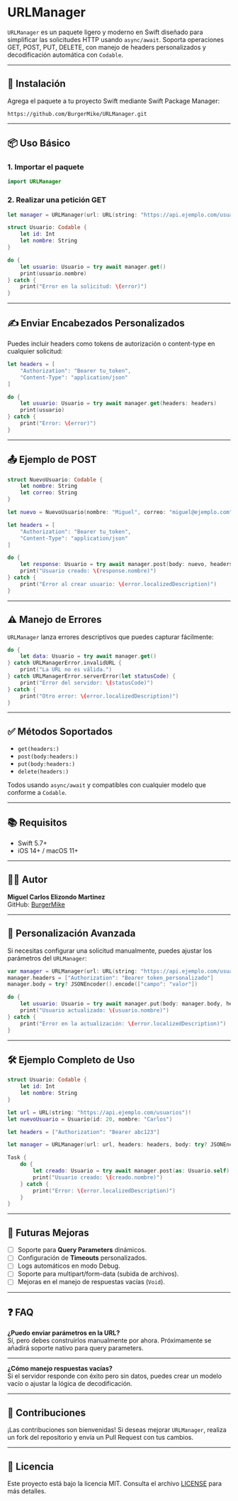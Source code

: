 # URLManager

`URLManager` es un paquete ligero y moderno en Swift diseñado para simplificar las solicitudes HTTP usando `async/await`. Soporta operaciones GET, POST, PUT, DELETE, con manejo de headers personalizados y decodificación automática con `Codable`.

---

## 🚀 Instalación

Agrega el paquete a tu proyecto Swift mediante Swift Package Manager:

```
https://github.com/BurgerMike/URLManager.git
```

---

## 📦 Uso Básico

### 1. Importar el paquete
```swift
import URLManager
```

### 2. Realizar una petición GET

```swift
let manager = URLManager(url: URL(string: "https://api.ejemplo.com/usuario")!)

struct Usuario: Codable {
    let id: Int
    let nombre: String
}

do {
    let usuario: Usuario = try await manager.get()
    print(usuario.nombre)
} catch {
    print("Error en la solicitud: \(error)")
}
```

---

## ✍️ Enviar Encabezados Personalizados

Puedes incluir headers como tokens de autorización o content-type en cualquier solicitud:

```swift
let headers = [
    "Authorization": "Bearer tu_token",
    "Content-Type": "application/json"
]

do {
    let usuario: Usuario = try await manager.get(headers: headers)
    print(usuario)
} catch {
    print("Error: \(error)")
}
```

---

## 📤 Ejemplo de POST

```swift
struct NuevoUsuario: Codable {
    let nombre: String
    let correo: String
}

let nuevo = NuevoUsuario(nombre: "Miguel", correo: "miguel@ejemplo.com")

let headers = [
    "Authorization": "Bearer tu_token",
    "Content-Type": "application/json"
]

do {
    let response: Usuario = try await manager.post(body: nuevo, headers: headers)
    print("Usuario creado: \(response.nombre)")
} catch {
    print("Error al crear usuario: \(error.localizedDescription)")
}
```

---

## ⚠️ Manejo de Errores

`URLManager` lanza errores descriptivos que puedes capturar fácilmente:

```swift
do {
    let data: Usuario = try await manager.get()
} catch URLManagerError.invalidURL {
    print("La URL no es válida.")
} catch URLManagerError.serverError(let statusCode) {
    print("Error del servidor: \(statusCode)")
} catch {
    print("Otro error: \(error.localizedDescription)")
}
```

---

## ✅ Métodos Soportados

- `get(headers:)`
- `post(body:headers:)`
- `put(body:headers:)`
- `delete(headers:)`

Todos usando `async/await` y compatibles con cualquier modelo que conforme a `Codable`.

---

## 📚 Requisitos

- Swift 5.7+
- iOS 14+ / macOS 11+

---

## 👨‍💻 Autor

**Miguel Carlos Elizondo Martinez**  
GitHub: [BurgerMike](https://github.com/BurgerMike)

---

## 🔧 Personalización Avanzada

Si necesitas configurar una solicitud manualmente, puedes ajustar los parámetros del `URLManager`:

```swift
var manager = URLManager(url: URL(string: "https://api.ejemplo.com/usuarios/10")!)
manager.headers = ["Authorization": "Bearer token_personalizado"]
manager.body = try? JSONEncoder().encode(["campo": "valor"])

do {
    let usuario: Usuario = try await manager.put(body: manager.body, headers: manager.headers)
    print("Usuario actualizado: \(usuario.nombre)")
} catch {
    print("Error en la actualización: \(error.localizedDescription)")
}
```

---

## 🛠 Ejemplo Completo de Uso

```swift
struct Usuario: Codable {
    let id: Int
    let nombre: String
}

let url = URL(string: "https://api.ejemplo.com/usuarios")!
let nuevoUsuario = Usuario(id: 20, nombre: "Carlos")

let headers = ["Authorization": "Bearer abc123"]

let manager = URLManager(url: url, headers: headers, body: try? JSONEncoder().encode(nuevoUsuario))

Task {
    do {
        let creado: Usuario = try await manager.post(as: Usuario.self)
        print("Usuario creado: \(creado.nombre)")
    } catch {
        print("Error: \(error.localizedDescription)")
    }
}
```

---

## 🚧 Futuras Mejoras

- [ ] Soporte para **Query Parameters** dinámicos.
- [ ] Configuración de **Timeouts** personalizados.
- [ ] Logs automáticos en modo Debug.
- [ ] Soporte para multipart/form-data (subida de archivos).
- [ ] Mejoras en el manejo de respuestas vacías (`Void`).

---

## ❓ FAQ

**¿Puedo enviar parámetros en la URL?**  
Sí, pero debes construirlos manualmente por ahora. Próximamente se añadirá soporte nativo para query parameters.

---

**¿Cómo manejo respuestas vacías?**  
Si el servidor responde con éxito pero sin datos, puedes crear un modelo vacío o ajustar la lógica de decodificación.

---

## 🙌 Contribuciones

¡Las contribuciones son bienvenidas! Si deseas mejorar `URLManager`, realiza un fork del repositorio y envía un Pull Request con tus cambios.

---

## 📄 Licencia

Este proyecto está bajo la licencia MIT. Consulta el archivo [LICENSE](LICENSE) para más detalles.
